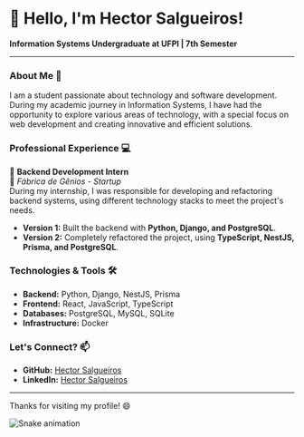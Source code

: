 # 👋 Hello, I'm Hector Salgueiros!

**Information Systems Undergraduate at UFPI | 7th Semester**

---

### About Me 🚀

I am a student passionate about technology and software development. During my academic journey in Information Systems, I have had the opportunity to explore various areas of technology, with a special focus on web development and creating innovative and efficient solutions.

### Professional Experience 💻

💼 **Backend Development Intern**  
📍 *Fábrica de Gênios - Startup*  
During my internship, I was responsible for developing and refactoring backend systems, using different technology stacks to meet the project's needs.

- **Version 1:** Built the backend with **Python, Django, and PostgreSQL**.
- **Version 2:** Completely refactored the project, using **TypeScript, NestJS, Prisma, and PostgreSQL**.

### Technologies & Tools 🛠️

- **Backend:** Python, Django, NestJS, Prisma
- **Frontend:** React, JavaScript, TypeScript
- **Databases:** PostgreSQL, MySQL, SQLite
- **Infrastructure:** Docker

### Let's Connect? 📫

- **GitHub:** [Hector Salgueiros](https://github.com/hectorsalg)
- **LinkedIn:** [Hector Salgueiros](https://linkedin.com/in/hectorsalg)

---

Thanks for visiting my profile! 😄

![Snake animation](https://github.com/hectorsalg/hectorsalg/blob/output/github-contribution-grid-snake.svg)

<!--
**hectorsalg/hectorsalg** is a ✨ _special_ ✨ repository because its `README.md` (this file) appears on your GitHub profile.

Here are some ideas to get you started:

- 🔭 I’m currently working on ...
- 🌱 I’m currently learning ...
- 👯 I’m looking to collaborate on ...
- 🤔 I’m looking for help with ...
- 💬 Ask me about ...
- 📫 How to reach me: ...
- 😄 Pronouns: ...
- ⚡ Fun fact: ...
-->
